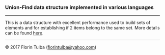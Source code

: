 ### Union-Find data structure implemented in various languages

* * *

This is a data structure with excellent performance used to build sets of elements and for establishing if 2 items belong to the same set. More details can be found [here](https://en.wikipedia.org/wiki/Disjoint-set_data_structure).

* * *

&copy; 2017 Florin Tulba (florintulba@yahoo.com)